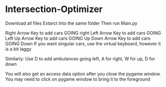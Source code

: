 # Intersection-Optimizer
Download all files
Extarct Into the same folder
Then run Main.py

Right Arrow Key to add cars GOING right
Left Arrow Key to add cars GOING Left
Up Arrow Key to add cars GOING Up
Down Arrow Key to add cars GOING Down
If you want singular cars, use the virtual keyboard, however it is a bit laggy

Similarly: Use D to add ambulances going left, A for right, W for up, D for down

You will also get an access data option after you close the pygame window.
You may need to click on pygame window to bring it to the foreground
